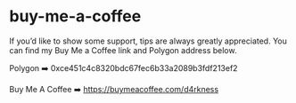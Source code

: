 # buy-me-a-coffee
If you’d like to show some support, tips are always greatly appreciated. You can find my Buy Me a Coffee link and Polygon address below.

Polygon ➡️ 0xce451c4c8320bdc67fec6b33a2089b3fdf213ef2

Buy Me A Coffee ➡️ https://buymeacoffee.com/d4rkness
